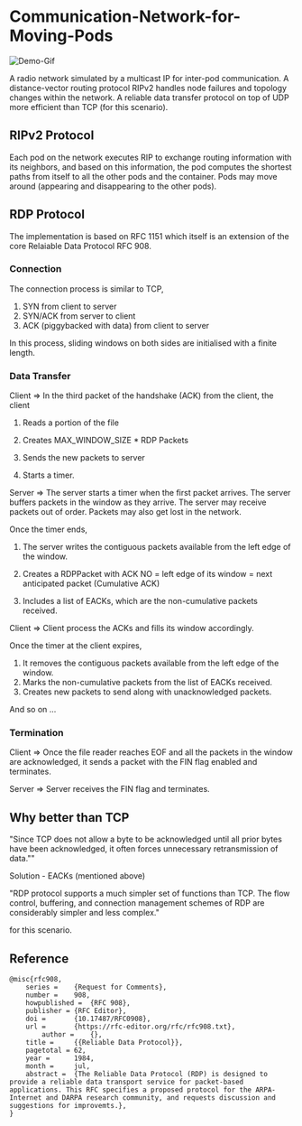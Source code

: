# Communication-Network-for-Moving-Pods


![Demo-Gif](demo-gif.gif)

A radio network simulated by a multicast IP for inter-pod communication.
A distance-vector ​routing protocol RIPv2 handles node failures and topology changes within the network.
A ​reliable data transfer protocol​ on top of UDP more efficient than TCP (for this scenario). 

## RIPv2 Protocol
Each pod on the network executes RIP to exchange routing information with its neighbors, and based on this information, the pod computes the shortest paths from itself to all the other pods and the container. Pods may move around (appearing and disappearing to the other pods). 

## RDP Protocol
The implementation is based on RFC 1151 which itself is an extension of the core Relaiable Data Protocol RFC 908. 

### Connection

The connection process is similar to TCP, 

1. SYN from client to server
2. SYN/ACK from server to client
3. ACK (piggybacked with data) from client to server

In this process, sliding windows on both sides are initialised with a finite length. 

### Data Transfer

Client => In the third packet of the handshake (ACK) from the client, the client

1. Reads a portion of the file

2. Creates MAX_WINDOW_SIZE * RDP Packets

3. Sends the new packets to server

4. Starts a timer. 

    

Server => The server starts a timer when the first packet arrives. The server buffers packets in the window as they arrive. The server may receive packets out of order. Packets may also get lost in the network. 

Once the timer ends, 

1. The server writes the contiguous packets available from the left edge of the window. 

2. Creates a RDPPacket with ACK NO = left edge of its window = next anticipated packet (Cumulative ACK)

3. Includes a list of EACKs, which are the non-cumulative packets received. 

    

Client => Client process the ACKs and fills its window accordingly. 

Once the timer at the client expires, 

1. It removes the contiguous packets available from the left edge of the window. 
2. Marks the non-cumulative packets from the list of EACKs received. 
3. Creates new packets to send along with unacknowledged packets. 



And so on ...



### Termination

Client => Once the file reader reaches EOF and all the packets in the window are acknowledged, it sends a packet with the FIN flag enabled and terminates. 

Server => Server receives the FIN flag and terminates. 



## Why better than TCP

"Since TCP does not allow a byte to be acknowledged  until all  prior  bytes have been acknowledged, it often forces unnecessary retransmission of data."" 

Solution - EACKs (mentioned above)



"RDP protocol supports a much simpler set of functions than TCP.   The flow control, buffering, and connection management schemes of RDP are considerably  simpler  and  less  complex."

for this scenario. 


## Reference

```
@misc{rfc908,
	series =	{Request for Comments},
	number =	908,
	howpublished =	{RFC 908},
	publisher =	{RFC Editor},
	doi =		{10.17487/RFC0908},
	url =		{https://rfc-editor.org/rfc/rfc908.txt},
        author =	{},
	title =		{{Reliable Data Protocol}},
	pagetotal =	62,
	year =		1984,
	month =		jul,
	abstract =	{The Reliable Data Protocol (RDP) is designed to provide a reliable data transport service for packet-based applications. This RFC specifies a proposed protocol for the ARPA-Internet and DARPA research community, and requests discussion and suggestions for improvemts.},
}
```